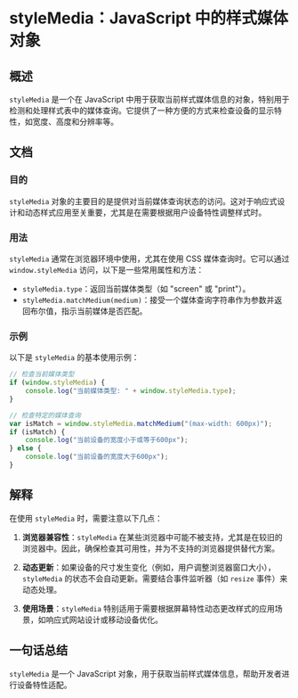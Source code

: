 <!--
Meta Description: # styleMedia：JavaScript 中的样式媒体对象 ## 概述 `styleMedia` 是一个在 JavaScript 中用于获取当前样式媒体信息的对象，特别用于检测和处理样式表中的媒体查询。它提供了一种方便的方式来检查设备的显示特性，如宽度、高度和分辨率等。 ## 文档 ### 目...
Meta Keywords: stylemedia, javascript, window, console, log
-->

# styleMedia：JavaScript 中的样式媒体对象

## 概述
`styleMedia` 是一个在 JavaScript 中用于获取当前样式媒体信息的对象，特别用于检测和处理样式表中的媒体查询。它提供了一种方便的方式来检查设备的显示特性，如宽度、高度和分辨率等。

## 文档
### 目的
`styleMedia` 对象的主要目的是提供对当前媒体查询状态的访问。这对于响应式设计和动态样式应用至关重要，尤其是在需要根据用户设备特性调整样式时。

### 用法
`styleMedia` 通常在浏览器环境中使用，尤其在使用 CSS 媒体查询时。它可以通过 `window.styleMedia` 访问，以下是一些常用属性和方法：

- `styleMedia.type`：返回当前媒体类型（如 "screen" 或 "print"）。
- `styleMedia.matchMedium(medium)`：接受一个媒体查询字符串作为参数并返回布尔值，指示当前媒体是否匹配。

### 示例
以下是 `styleMedia` 的基本使用示例：

```javascript
// 检查当前媒体类型
if (window.styleMedia) {
    console.log("当前媒体类型: " + window.styleMedia.type);
}

// 检查特定的媒体查询
var isMatch = window.styleMedia.matchMedium("(max-width: 600px)");
if (isMatch) {
    console.log("当前设备的宽度小于或等于600px");
} else {
    console.log("当前设备的宽度大于600px");
}
```

## 解释
在使用 `styleMedia` 时，需要注意以下几点：

1. **浏览器兼容性**：`styleMedia` 在某些浏览器中可能不被支持，尤其是在较旧的浏览器中。因此，确保检查其可用性，并为不支持的浏览器提供替代方案。

2. **动态更新**：如果设备的尺寸发生变化（例如，用户调整浏览器窗口大小），`styleMedia` 的状态不会自动更新。需要结合事件监听器（如 `resize` 事件）来动态处理。

3. **使用场景**：`styleMedia` 特别适用于需要根据屏幕特性动态更改样式的应用场景，如响应式网站设计或移动设备优化。

## 一句话总结
`styleMedia` 是一个 JavaScript 对象，用于获取当前样式媒体信息，帮助开发者进行设备特性适配。